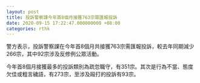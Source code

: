 ```yaml
---
layout: post
title: 投訴警察課今年首8個月接獲763宗需匯報投訴
date: 2020-09-15 17:22:47.000000000 +08:00
categories: rthk
---
```


警方表示，投訴警察課在今年首8個月共接獲763宗需匯報投訴，較去年同期減少266宗，其中92宗涉及反修例公眾活動。

今年首8個月接獲最多的投訴類別為疏忽職守，有351宗。其次是行為不當、態度欠佳或粗言穢語，有273宗，至涉及毆打的投訴有93宗。
